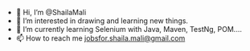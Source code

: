 - 👋 Hi, I’m @ShailaMali
- 👀 I’m interested in drawing and learning new things.
- 🌱 I’m currently learning Selenium with Java, Maven, TestNg, POM....
- 📫 How to reach me jobsfor.shaila.mali@gmail.com

<!---
ShailaMali/ShailaMali is a ✨ special ✨ repository because its `README.md` (this file) appears on your GitHub profile.
You can click the Preview link to take a look at your changes.
--->
